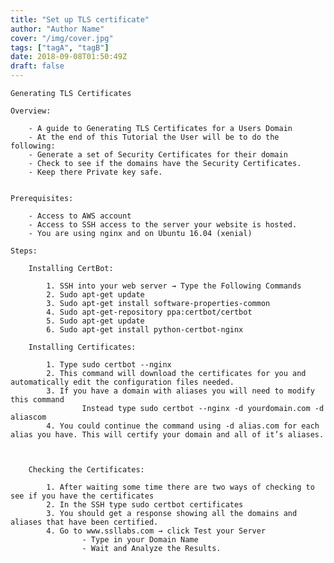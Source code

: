 ```yaml
---
title: "Set up TLS certificate"
author: "Author Name"
cover: "/img/cover.jpg"
tags: ["tagA", "tagB"]
date: 2018-09-08T01:50:49Z
draft: false
---
```


	Generating TLS Certificates

	Overview:

		- A guide to Generating TLS Certificates for a Users Domain
		- At the end of this Tutorial the User will be to do the following:
		- Generate a set of Security Certificates for their domain
		- Check to see if the domains have the Security Certificates.
		- Keep there Private key safe.
	

	Prerequisites:

		- Access to AWS account
		- Access to SSH access to the server your website is hosted. 
		- You are using nginx and on Ubuntu 16.04 (xenial)

	Steps:

		Installing CertBot:

			1. SSH into your web server → Type the Following Commands
			2. Sudo apt-get update
			3. Sudo apt-get install software-properties-common
			4. Sudo apt-get-repository ppa:certbot/certbot
			5. Sudo apt-get update
			6. Sudo apt-get install python-certbot-nginx

		Installing Certificates:

			1. Type sudo certbot --nginx
			2. This command will download the certificates for you and automatically edit the configuration files needed.
			3. If you have a domain with aliases you will need to modify this command
					Instead type sudo certbot --nginx -d yourdomain.com -d aliascom
			4. You could continue the command using -d alias.com for each alias you have. This will certify your domain and all of it’s aliases.



		Checking the Certificates:
		
			1. After waiting some time there are two ways of checking to see if you have the certificates
			2. In the SSH type sudo certbot certificates
			3. You should get a response showing all the domains and aliases that have been certified.
			4. Go to www.ssllabs.com → click Test your Server
					- Type in your Domain Name
					- Wait and Analyze the Results.





